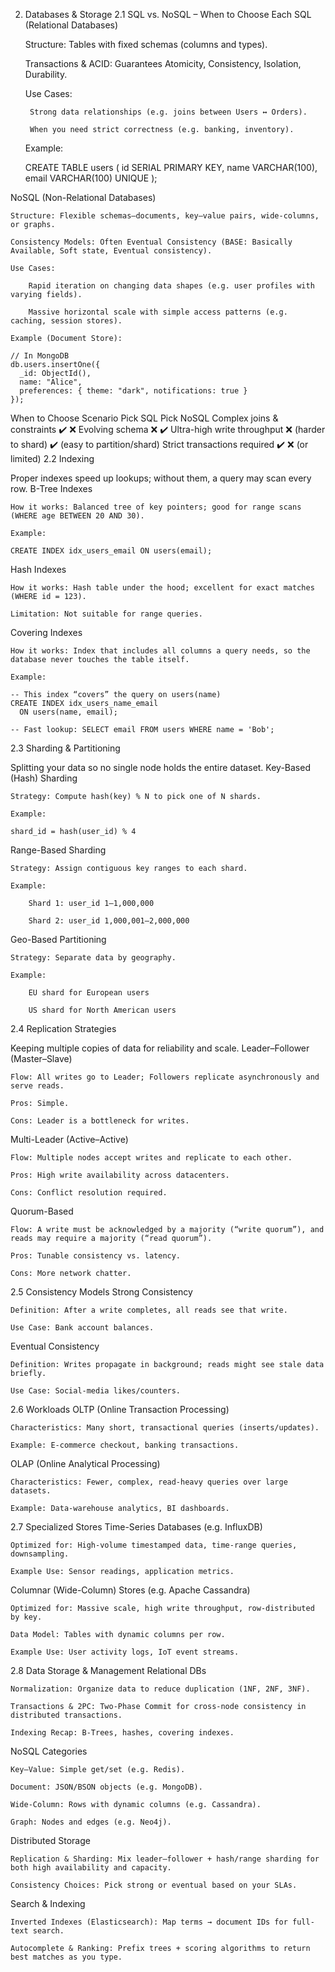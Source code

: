 2. Databases & Storage
2.1 SQL vs. NoSQL – When to Choose Each
SQL (Relational Databases)

    Structure: Tables with fixed schemas (columns and types).

    Transactions & ACID: Guarantees Atomicity, Consistency, Isolation, Durability.

    Use Cases:

        Strong data relationships (e.g. joins between Users ↔ Orders).

        When you need strict correctness (e.g. banking, inventory).

    Example:

    CREATE TABLE users (
      id SERIAL PRIMARY KEY,
      name VARCHAR(100),
      email VARCHAR(100) UNIQUE
    );

NoSQL (Non-Relational Databases)

    Structure: Flexible schemas—documents, key–value pairs, wide-columns, or graphs.

    Consistency Models: Often Eventual Consistency (BASE: Basically Available, Soft state, Eventual consistency).

    Use Cases:

        Rapid iteration on changing data shapes (e.g. user profiles with varying fields).

        Massive horizontal scale with simple access patterns (e.g. caching, session stores).

    Example (Document Store):

    // In MongoDB
    db.users.insertOne({
      _id: ObjectId(),
      name: "Alice",
      preferences: { theme: "dark", notifications: true }
    });

When to Choose
Scenario	Pick SQL	Pick NoSQL
Complex joins & constraints	✔️	❌
Evolving schema	❌	✔️
Ultra-high write throughput	❌ (harder to shard)	✔️ (easy to partition/shard)
Strict transactions required	✔️	❌ (or limited)
2.2 Indexing

Proper indexes speed up lookups; without them, a query may scan every row.
B-Tree Indexes

    How it works: Balanced tree of key pointers; good for range scans (WHERE age BETWEEN 20 AND 30).

    Example:

    CREATE INDEX idx_users_email ON users(email);

Hash Indexes

    How it works: Hash table under the hood; excellent for exact matches (WHERE id = 123).

    Limitation: Not suitable for range queries.

Covering Indexes

    How it works: Index that includes all columns a query needs, so the database never touches the table itself.

    Example:

    -- This index “covers” the query on users(name)
    CREATE INDEX idx_users_name_email 
      ON users(name, email);

    -- Fast lookup: SELECT email FROM users WHERE name = 'Bob';

2.3 Sharding & Partitioning

Splitting your data so no single node holds the entire dataset.
Key-Based (Hash) Sharding

    Strategy: Compute hash(key) % N to pick one of N shards.

    Example:

    shard_id = hash(user_id) % 4

Range-Based Sharding

    Strategy: Assign contiguous key ranges to each shard.

    Example:

        Shard 1: user_id 1–1,000,000

        Shard 2: user_id 1,000,001–2,000,000

Geo-Based Partitioning

    Strategy: Separate data by geography.

    Example:

        EU shard for European users

        US shard for North American users

2.4 Replication Strategies

Keeping multiple copies of data for reliability and scale.
Leader–Follower (Master–Slave)

    Flow: All writes go to Leader; Followers replicate asynchronously and serve reads.

    Pros: Simple.

    Cons: Leader is a bottleneck for writes.

Multi-Leader (Active–Active)

    Flow: Multiple nodes accept writes and replicate to each other.

    Pros: High write availability across datacenters.

    Cons: Conflict resolution required.

Quorum-Based

    Flow: A write must be acknowledged by a majority (“write quorum”), and reads may require a majority (“read quorum”).

    Pros: Tunable consistency vs. latency.

    Cons: More network chatter.

2.5 Consistency Models
Strong Consistency

    Definition: After a write completes, all reads see that write.

    Use Case: Bank account balances.

Eventual Consistency

    Definition: Writes propagate in background; reads might see stale data briefly.

    Use Case: Social-media likes/counters.

2.6 Workloads
OLTP (Online Transaction Processing)

    Characteristics: Many short, transactional queries (inserts/updates).

    Example: E-commerce checkout, banking transactions.

OLAP (Online Analytical Processing)

    Characteristics: Fewer, complex, read-heavy queries over large datasets.

    Example: Data-warehouse analytics, BI dashboards.

2.7 Specialized Stores
Time-Series Databases (e.g. InfluxDB)

    Optimized for: High-volume timestamped data, time-range queries, downsampling.

    Example Use: Sensor readings, application metrics.

Columnar (Wide-Column) Stores (e.g. Apache Cassandra)

    Optimized for: Massive scale, high write throughput, row-distributed by key.

    Data Model: Tables with dynamic columns per row.

    Example Use: User activity logs, IoT event streams.

2.8 Data Storage & Management
Relational DBs

    Normalization: Organize data to reduce duplication (1NF, 2NF, 3NF).

    Transactions & 2PC: Two-Phase Commit for cross-node consistency in distributed transactions.

    Indexing Recap: B-Trees, hashes, covering indexes.

NoSQL Categories

    Key–Value: Simple get/set (e.g. Redis).

    Document: JSON/BSON objects (e.g. MongoDB).

    Wide-Column: Rows with dynamic columns (e.g. Cassandra).

    Graph: Nodes and edges (e.g. Neo4j).

Distributed Storage

    Replication & Sharding: Mix leader–follower + hash/range sharding for both high availability and capacity.

    Consistency Choices: Pick strong or eventual based on your SLAs.

Search & Indexing

    Inverted Indexes (Elasticsearch): Map terms → document IDs for full-text search.

    Autocomplete & Ranking: Prefix trees + scoring algorithms to return best matches as you type.